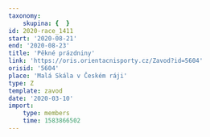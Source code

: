 ```yaml
---
taxonomy:
    skupina: {  }
id: 2020-race_1411
start: '2020-08-21'
end: '2020-08-23'
title: 'Pěkné prázdniny'
link: 'https://oris.orientacnisporty.cz/Zavod?id=5604'
orisid: '5604'
place: 'Malá Skála v Českém ráji'
type: Z
template: zavod
date: '2020-03-10'
import:
    type: members
    time: 1583866502
---
```

